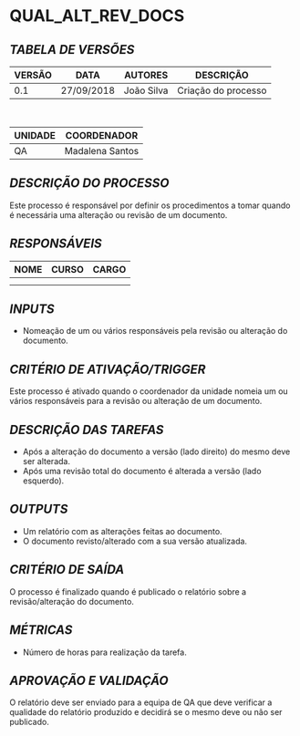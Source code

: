 QUAL_ALT_REV_DOCS
======

## *TABELA DE VERSÕES*



| VERSÃO | DATA | AUTORES | DESCRIÇÃO |
|--------|------|---------|-----------|
|   0.1     |    27/09/2018  |    João Silva     |       Criação do processo    |
<br>

| UNIDADE | COORDENADOR |
|---------|-------------|
|    QA     |    Madalena Santos    |     




## *DESCRIÇÃO DO PROCESSO*


Este processo é responsável por definir os procedimentos a tomar quando é necessária uma alteração ou revisão de um documento. 
## *RESPONSÁVEIS*


| NOME | CURSO | CARGO |
|------|-------|-------|
|      |       |       |
|      |       |       |


## *INPUTS*

- Nomeação de um ou vários responsáveis pela revisão ou alteração do documento.

## *CRITÉRIO DE ATIVAÇÃO/TRIGGER*


Este processo é ativado quando o coordenador da unidade nomeia um ou vários responsáveis para a revisão ou alteração de um documento.

## *DESCRIÇÃO DAS TAREFAS*


- Após a alteração do documento a versão (lado direito) do mesmo deve ser alterada.
- Após uma revisão total do documento é alterada a versão (lado esquerdo).

## *OUTPUTS*


- Um relatório com as alterações feitas ao documento.
- O documento revisto/alterado com a sua versão atualizada.

## *CRITÉRIO DE SAÍDA*

O processo é finalizado quando é publicado o relatório sobre a revisão/alteração do documento.


## *MÉTRICAS*


- Número de horas para realização da tarefa.




## *APROVAÇÃO E VALIDAÇÃO*

O relatório deve ser enviado para a equipa de QA que deve verificar a qualidade do relatório produzido e decidirá se o mesmo deve ou não ser publicado.





